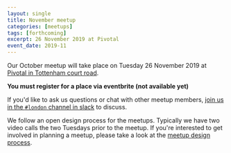 ```yaml
---
layout: single
title: November meetup
categories: [meetups]
tags: [forthcoming]
excerpt: 26 November 2019 at Pivotal
event_date: 2019-11
---
```


Our October meetup will take place on Tuesday 26 November 2019 at [Pivotal in Tottenham court road](/venues/pivotal).

**You must register for a place via eventbrite (not available yet)**

If you'd like to ask us questions or chat with other meetup members, [join us in the `#london` channel in slack](/slack) to discuss.

We follow an open design process for the meetups. Typically we have two video calls the two Tuesdays prior to the meetup. If you're interested to get involved in planning a meetup, please take a look at the [meetup design process](/meetup-design-process).
